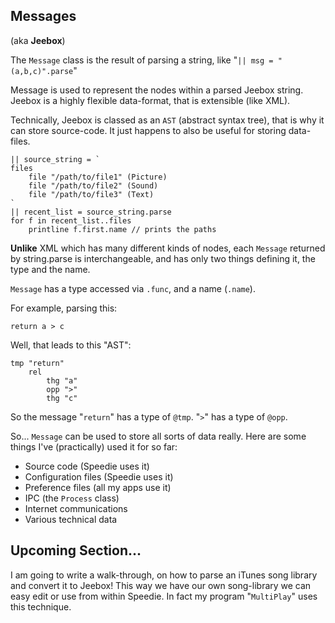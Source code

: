 ## Messages
(aka **Jeebox**)

The `Message` class is the result of parsing a string, like "`|| msg = "(a,b,c)".parse`"

Message is used to represent the nodes within a parsed Jeebox string. Jeebox is a highly flexible data-format, that is extensible (like XML).

Technically, Jeebox is classed as an `AST` (abstract syntax tree), that is why it can store source-code. It just happens to also be useful for storing data-files.


    || source_string = `
    files
        file "/path/to/file1" (Picture)
        file "/path/to/file2" (Sound)
        file "/path/to/file3" (Text)
    `
    || recent_list = source_string.parse
    for f in recent_list..files
        printline f.first.name // prints the paths
    
**Unlike** XML which has many different kinds of nodes, each `Message` returned by string.parse is interchangeable, and has only two things defining it, the type and the name.

`Message` has a type accessed via `.func`, and a name (`.name`).

For example, parsing this:

    return a > c

Well, that leads to this "AST":

    tmp "return"
    	rel 
    		thg "a"
    		opp ">"
    		thg "c"

So the message "`return`" has a type of `@tmp`. "`>`" has a type of `@opp`.

So... `Message` can be used to store all sorts of data really. Here are some things I've (practically) used it for so far:

* Source code (Speedie uses it)
* Configuration files (Speedie uses it)
* Preference files (all my apps use it)
* IPC (the `Process` class)
* Internet communications
* Various technical data

## Upcoming Section...

I am going to write a walk-through, on how to parse an iTunes song library and convert it to Jeebox! This way we have our own song-library we can easy edit or use from within Speedie. In fact my program "`MultiPlay`" uses this technique.

